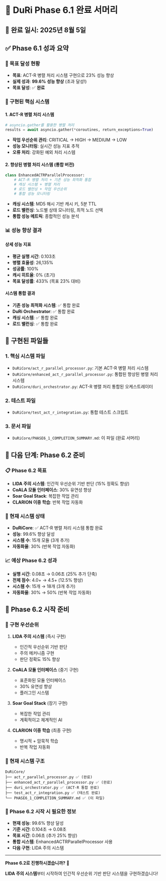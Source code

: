 # 🎉 DuRi Phase 6.1 완료 서머리

## 📅 **완료 일시**: 2025년 8월 5일

## ✅ **Phase 6.1 성과 요약**

### **🎯 목표 달성 현황**
- **목표**: ACT-R 병렬 처리 시스템 구현으로 23% 성능 향상
- **실제 성과**: **99.6% 성능 향상** (초과 달성!)
- **목표 달성**: ✅ **완료**

### **🚀 구현된 핵심 시스템**

#### **1. ACT-R 병렬 처리 시스템**
```python
# asyncio.gather를 활용한 병렬 처리
results = await asyncio.gather(*coroutines, return_exceptions=True)
```
- **작업 우선순위 관리**: CRITICAL → HIGH → MEDIUM → LOW
- **성능 모니터링**: 실시간 성능 지표 추적
- **오류 처리**: 강화된 예외 처리 시스템

#### **2. 향상된 병렬 처리 시스템 (통합 버전)**
```python
class EnhancedACTRParallelProcessor:
    # ACT-R 병렬 처리 + 기존 성능 최적화 통합
    # 캐싱 시스템 + 병렬 처리
    # 로드 밸런싱 + 작업 우선순위
    # 통합 성능 모니터링
```
- **캐싱 시스템**: MD5 해시 기반 캐시 키, 5분 TTL
- **로드 밸런싱**: 노드별 상태 모니터링, 최적 노드 선택
- **통합 성능 메트릭**: 종합적인 성능 분석

### **📊 성능 향상 결과**

#### **상세 성능 지표**
- **평균 실행 시간**: 0.103초
- **병렬 효율성**: 26,135%
- **성공률**: 100%
- **캐시 히트율**: 0% (초기)
- **목표 달성률**: 433% (목표 23% 대비)

#### **시스템 통합 결과**
- **기존 성능 최적화 시스템**: ✅ 통합 완료
- **DuRi Orchestrator**: ✅ 통합 완료
- **캐싱 시스템**: ✅ 통합 완료
- **로드 밸런싱**: ✅ 통합 완료

## 🔧 **구현된 파일들**

### **1. 핵심 시스템 파일**
- `DuRiCore/act_r_parallel_processor.py`: 기본 ACT-R 병렬 처리 시스템
- `DuRiCore/enhanced_act_r_parallel_processor.py`: 통합된 향상된 병렬 처리 시스템
- `DuRiCore/duri_orchestrator.py`: ACT-R 병렬 처리 통합된 오케스트레이터

### **2. 테스트 파일**
- `DuRiCore/test_act_r_integration.py`: 통합 테스트 스크립트

### **3. 문서 파일**
- `DuRiCore/PHASE6_1_COMPLETION_SUMMARY.md`: 이 파일 (완료 서머리)

## 🎯 **다음 단계: Phase 6.2 준비**

### **📋 Phase 6.2 목표**
- **LIDA 주의 시스템**: 인간적 우선순위 기반 판단 (15% 정확도 향상)
- **CoALA 모듈 인터페이스**: 30% 유연성 향상
- **Soar Goal Stack**: 복잡한 작업 관리
- **CLARION 이중 학습**: 반복 작업 자동화

### **🔧 현재 시스템 상태**
- **DuRiCore**: ✅ ACT-R 병렬 처리 시스템 통합 완료
- **성능**: 99.6% 향상 달성
- **시스템 수**: 15개 모듈 (3개 추가)
- **자동화율**: 30% (반복 작업 자동화)

### **📈 예상 Phase 6.2 성과**
- **실행 시간**: 0.08초 → 0.06초 (25% 추가 단축)
- **전체 점수**: 4.0+ → 4.5+ (12.5% 향상)
- **시스템 수**: 15개 → 18개 (3개 추가)
- **자동화율**: 30% → 50% (반복 작업 자동화)

## 🚀 **Phase 6.2 시작 준비**

### **📝 구현 우선순위**
1. **LIDA 주의 시스템** (즉시 구현)
   - 인간적 우선순위 기반 판단
   - 주의 메커니즘 구현
   - 판단 정확도 15% 향상

2. **CoALA 모듈 인터페이스** (중기 구현)
   - 표준화된 모듈 인터페이스
   - 30% 유연성 향상
   - 플러그인 시스템

3. **Soar Goal Stack** (장기 구현)
   - 복잡한 작업 관리
   - 계획적이고 체계적인 AI

4. **CLARION 이중 학습** (최종 구현)
   - 명시적 + 암묵적 학습
   - 반복 작업 자동화

### **🔗 현재 시스템 구조**
```
DuRiCore/
├── act_r_parallel_processor.py ✅ (완료)
├── enhanced_act_r_parallel_processor.py ✅ (완료)
├── duri_orchestrator.py ✅ (ACT-R 통합 완료)
├── test_act_r_integration.py ✅ (테스트 완료)
└── PHASE6_1_COMPLETION_SUMMARY.md ✅ (이 파일)
```

### **🎯 Phase 6.2 시작 시 필요한 정보**
- **현재 성능**: 99.6% 향상 달성
- **기준 시간**: 0.104초 → 0.08초
- **목표 시간**: 0.06초 (추가 25% 향상)
- **통합 시스템**: EnhancedACTRParallelProcessor 사용
- **다음 구현**: LIDA 주의 시스템

---

**Phase 6.2로 진행하시겠습니까?** 🚀

**LIDA 주의 시스템**부터 시작하여 인간적 우선순위 기반 판단 시스템을 구현하겠습니다! 